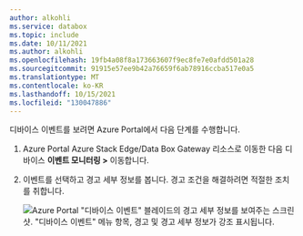 ```yaml
---
author: alkohli
ms.service: databox
ms.topic: include
ms.date: 10/11/2021
ms.author: alkohli
ms.openlocfilehash: 19fb4a08f8a173663607f9ec8fe7e0afdd501a28
ms.sourcegitcommit: 91915e57ee9b42a76659f6ab78916ccba517e0a5
ms.translationtype: MT
ms.contentlocale: ko-KR
ms.lasthandoff: 10/15/2021
ms.locfileid: "130047886"
---
```

디바이스 이벤트를 보려면 Azure Portal에서 다음 단계를 수행합니다. 

1. Azure Portal Azure Stack Edge/Data Box Gateway 리소스로 이동한 다음 디바이스 **이벤트 모니터링 >** 이동합니다.
2. 이벤트를 선택하고 경고 세부 정보를 봅니다. 경고 조건을 해결하려면 적절한 조치를 취합니다.

    ![Azure Portal "디바이스 이벤트" 블레이드의 경고 세부 정보를 보여주는 스크린샷. "디바이스 이벤트" 메뉴 항목, 경고 및 경고 세부 정보가 강조 표시됩니다.](media/data-box-edge-gateway-view-device-events/view-device-events.png)